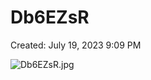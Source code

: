 # Db6EZsR

Created: July 19, 2023 9:09 PM

![Db6EZsR.jpg](Db6EZsR%20be62c4dbe39e4c7586e169c4e0b66257/Db6EZsR.jpg)